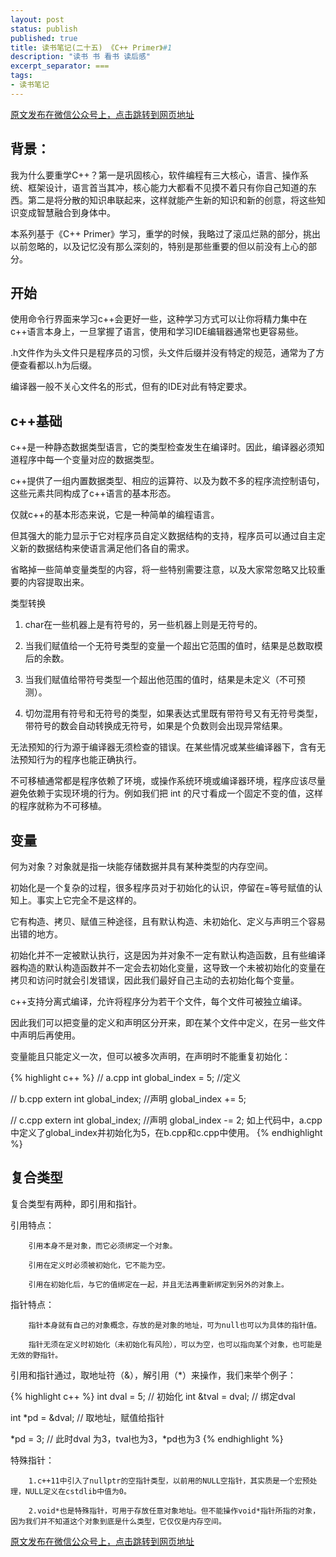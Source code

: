 ```yaml
---
layout: post
status: publish
published: true
title: 读书笔记(二十五) 《C++ Primer》#1
description: "读书 书 看书 读后感"
excerpt_separator: ===
tags:
- 读书笔记
---
```


[原文发布在微信公众号上，点击跳转到网页地址](https://mp.weixin.qq.com/s?__biz=MzU1ODY1ODY2NA==&mid=2247484732&idx=2&sn=cbf9e354ddf1157c9913d7e4fc3ad41f&chksm=fc22603bcb55e92dd8e5fdd6210f007c072f1208ecf85a081f0273f26e54ff95ad9d219d2094&token=890029854&lang=zh_CN#rd)

## 背景：

我为什么要重学C++？第一是巩固核心，软件编程有三大核心，语言、操作系统、框架设计，语言首当其冲，核心能力大都看不见摸不着只有你自己知道的东西。第二是将分散的知识串联起来，这样就能产生新的知识和新的创意，将这些知识变成智慧融合到身体中。

本系列基于《C++ Primer》学习，重学的时候，我略过了滚瓜烂熟的部分，挑出以前忽略的，以及记忆没有那么深刻的，特别是那些重要的但以前没有上心的部分。

## 开始

使用命令行界面来学习c++会更好一些，这种学习方式可以让你将精力集中在c++语言本身上，一旦掌握了语言，使用和学习IDE编辑器通常也更容易些。

.h文件作为头文件只是程序员的习惯，头文件后缀并没有特定的规范，通常为了方便查看都以.h为后缀。

编译器一般不关心文件名的形式，但有的IDE对此有特定要求。

## c++基础

c++是一种静态数据类型语言，它的类型检查发生在编译时。因此，编译器必须知道程序中每一个变量对应的数据类型。

c++提供了一组内置数据类型、相应的运算符、以及为数不多的程序流控制语句，这些元素共同构成了c++语言的基本形态。

仅就c++的基本形态来说，它是一种简单的编程语言。

但其强大的能力显示于它对程序员自定义数据结构的支持，程序员可以通过自主定义新的数据结构来使语言满足他们各自的需求。

省略掉一些简单变量类型的内容，将一些特别需要注意，以及大家常忽略又比较重要的内容提取出来。

类型转换

1. char在一些机器上是有符号的，另一些机器上则是无符号的。

2. 当我们赋值给一个无符号类型的变量一个超出它范围的值时，结果是总数取模后的余数。

3. 当我们赋值给带符号类型一个超出他范围的值时，结果是未定义（不可预测）。

4. 切勿混用有符号和无符号的类型，如果表达式里既有带符号又有无符号类型，带符号的数会自动转换成无符号，如果是个负数则会出现异常结果。

无法预知的行为源于编译器无须检查的错误。在某些情况或某些编译器下，含有无法预知行为的程序也能正确执行。

不可移植通常都是程序依赖了环境，或操作系统环境或编译器环境，程序应该尽量避免依赖于实现环境的行为。例如我们把 int 的尺寸看成一个固定不变的值，这样的程序就称为不可移植。

## 变量

何为对象？对象就是指一块能存储数据并具有某种类型的内存空间。

初始化是一个复杂的过程，很多程序员对于初始化的认识，停留在=等号赋值的认知上。事实上它完全不是这样的。

它有构造、拷贝、赋值三种途径，且有默认构造、未初始化、定义与声明三个容易出错的地方。

初始化并不一定被默认执行，这是因为并对象不一定有默认构造函数，且有些编译器构造的默认构造函数并不一定会去初始化变量，这导致一个未被初始化的变量在拷贝和访问时就会引发错误，因此我们最好自己主动的去初始化每个变量。

c++支持分离式编译，允许将程序分为若干个文件，每个文件可被独立编译。

因此我们可以把变量的定义和声明区分开来，即在某个文件中定义，在另一些文件中声明后再使用。

变量能且只能定义一次，但可以被多次声明，在声明时不能重复初始化：

{% highlight c++ %}
// a.cpp
int global_index = 5; //定义

// b.cpp
extern int global_index; //声明
global_index += 5;

// c.cpp
extern int global_index; //声明
global_index -= 2;
如上代码中，a.cpp中定义了global_index并初始化为5，在b.cpp和c.cpp中使用。
{% endhighlight %}

## 复合类型

复合类型有两种，即引用和指针。

引用特点：

		引用本身不是对象，而它必须绑定一个对象。

		引用在定义时必须被初始化，它不能为空。

		引用在初始化后，与它的值绑定在一起，并且无法再重新绑定到另外的对象上。

指针特点：

		指针本身就有自己的对象概念，存放的是对象的地址，可为null也可以为具体的指针值。

		指针无须在定义时初始化（未初始化有风险），可以为空，也可以指向某个对象，也可能是无效的野指针。

引用和指针通过，取地址符（&），解引用（*）来操作，我们来举个例子：

{% highlight c++ %}
int dval = 5; // 初始化
int &tval = dval; // 绑定dval

int *pd = &dval; // 取地址，赋值给指针

*pd = 3; // 此时dval 为3，tval也为3，*pd也为3
{% endhighlight %}

特殊指针：
		
		1.c++11中引入了nullptr的空指针类型，以前用的NULL空指针，其实质是一个宏预处理，NULL定义在cstdlib中值为0。
		
		2.void*也是特殊指针，可用于存放任意对象地址。但不能操作void*指针所指的对象，因为我们并不知道这个对象到底是什么类型，它仅仅是内存空间。


[原文发布在微信公众号上，点击跳转到网页地址](https://mp.weixin.qq.com/s?__biz=MzU1ODY1ODY2NA==&mid=2247484732&idx=2&sn=cbf9e354ddf1157c9913d7e4fc3ad41f&chksm=fc22603bcb55e92dd8e5fdd6210f007c072f1208ecf85a081f0273f26e54ff95ad9d219d2094&token=890029854&lang=zh_CN#rd)


